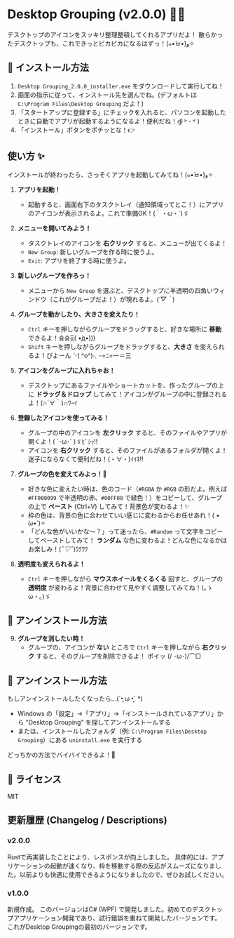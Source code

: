 # Desktop Grouping (v2.0.0) 🧹✨

デスクトップのアイコンをスッキリ整理整頓してくれるアプリだよ！
散らかったデスクトップも、これできっとピカピカになるはずっ！(๑•̀ㅂ•́)و✧

## 🚀 インストール方法

1.  `Desktop Grouping_2.0.0_installer.exe` をダウンロードして実行してね！
2.  画面の指示に従って、インストール先を選んでね。(デフォルトは `C:\Program Files\Desktop Grouping` だよ！)
3.  「スタートアップに登録する」にチェックを入れると、パソコンを起動したときに自動でアプリが起動するようになるよ！便利だね！ദ്ദി ˃ ᵕ ˂ )
4.  「インストール」ボタンをポチッとな！👉

## 使い方 ✨

インストールが終わったら、さっそくアプリを起動してみてね！(๑•̀ㅂ•́)و✧

1.  **アプリを起動！**
    *   起動すると、画面右下のタスクトレイ（通知領域ってとこ！）にアプリのアイコンが表示されるよ。これで準備OK！(｀・ω・´)ゞ

2.  **メニューを開いてみよう！**
    *   タスクトレイのアイコンを **右クリック** すると、メニューが出てくるよ！
    *   `New Group`: 新しいグループを作る時に使うよ。
    *   `Exit`: アプリを終了する時に使うよ。

3.  **新しいグループを作ろっ！**
    *   メニューから `New Group` を選ぶと、デスクトップに半透明の四角いウィンドウ（これがグループだよ！）が現れるよ。(*´▽｀*)

4.  **グループを動かしたり、大きさを変えたり！**
    *   `Ctrl` キーを押しながらグループをドラッグすると、好きな場所に **移動** できるよ！슝슝=͟͟͞͞( •̀д•́)))
    *   `Shift` キーを押しながらグループをドラッグすると、**大きさ** を変えられるよ！びよーん╰( ^o^)╮-=ﾆ=一＝三

5.  **アイコンをグループに入れちゃお！**
    *   デスクトップにあるファイルやショートカットを、作ったグループの上に **ドラッグ＆ドロップ** してみて！アイコンがグループの中に登録されるよ！(∩´∀｀)∩ﾜｰｲ

6.  **登録したアイコンを使ってみる！**
    *   グループの中のアイコンを **左クリック** すると、そのファイルやアプリが開くよ！( `･ω･´ )ゞﾋﾞｼｯ!!
    *   アイコンを **右クリック** すると、そのファイルがあるフォルダが開くよ！迷子にならなくて便利だね！(・∀・)ｲｲﾈ!!

7.  **グループの色を変えてみよっ！🎨**
    *   好きな色に変えたい時は、色のコード（`#RGBA` か `#RGB` の形だよ。例えば `#FF000099` で半透明の赤、`#00FF00` で緑色！）をコピーして、グループの上で **ペースト** (Ctrl+V) してみて！背景色が変わるよ！✨
    *   枠の色は、背景の色に合わせていい感じに変わるからお任せあれ！( • ̀ω•́ )✧
    *   「どんな色がいいかな～？」って迷ったら、`#Random` って文字をコピーしてペーストしてみて！ **ランダム** な色に変わるよ！どんな色になるかはお楽しみ！(*ﾟ▽ﾟ*)ﾜｸﾜｸ

8.  **透明度も変えられるよ！**
    *   `Ctrl` キーを押しながら **マウスホイールをくるくる** 回すと、グループの **透明度** が変わるよ！背景に合わせて見やすく調整してみてね！(｡ゝω・｡)ゞ

## 👋 アンインストール方法
9.  **グループを消したい時！**
    *   グループの、アイコンが **ない** ところで `Ctrl` キーを押しながら **右クリック** すると、そのグループを削除できるよ！ ポイッ (/ ･ω･)/⌒□

## 👋 アンインストール方法

もしアンインストールしたくなったら…(´•̥ ω •̥` *)

*   Windows の「設定」→「アプリ」→「インストールされているアプリ」から "Desktop Grouping" を探してアンインストールする
*   または、インストールしたフォルダ（例: `C:\Program Files\Desktop Grouping`）にある `uninstall.exe` を実行する

どっちかの方法でバイバイできるよ！👋

## 📜 ライセンス

MIT

## 更新履歴 (Changelog / Descriptions)

### v2.0.0

Rustで再実装したことにより、レスポンスが向上しました。
具体的には、アプリケーションの起動が速くなり、枠を移動する際の反応がスムーズになりました。以前よりも快適に使用できるようになりましたので、ぜひお試しください。

### v1.0.0

新規作成。
このバージョンはC# (WPF) で開発しました。初めてのデスクトップアプリケーション開発であり、試行錯誤を重ねて開発したバージョンです。
これがDesktop Groupingの最初のバージョンです。

